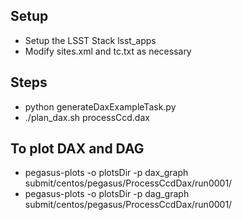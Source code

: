 Setup
-----

- Setup the LSST Stack lsst_apps
- Modify sites.xml and tc.txt as necessary


Steps
-----

- python generateDaxExampleTask.py
- ./plan_dax.sh processCcd.dax


To plot DAX and DAG
-------------------

- pegasus-plots -o plotsDir -p dax_graph submit/centos/pegasus/ProcessCcdDax/run0001/
- pegasus-plots -o plotsDir -p dag_graph submit/centos/pegasus/ProcessCcdDax/run0001/
